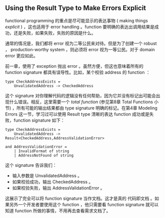 ## Using the Result Type to Make Errors Explicit

functional programming 的重点是尽可能显示的表达事物 ( making things *explicit* ) ，这也适用于 error handling 。function 要明确的表达出调用结果是成功，还是失败，如果失败，失败的原因是什么。

通常的情况是，我们都将 error 视为二等公民来对待。但是为了创建一个 robust ， production-worthy system ，则必须将 error 视为一等公民。对于 domain error 更应如此。

前一章，使用了 exception 抛出 error 。虽然方便，但这也意味着所有的 function signature 都具有误导性。比如，某个校验 address 的 function ：
```
type CheckAddressExists =
    UnvalidatedAddress -> CheckedAddress
```
这个 signature 对你理解代码的逻辑没有任何帮助，因为它并没有标记出可能会出现什么错误。相反，这里需要一个 *total function* (参见第8章 Total Functions 小节) ，所有可能的输出结果都由 type signature 明确的标记。在第4章 Modeling Errors 这一节，学习过可以使用 Result type 清晰的表达 function 成功或是失败，function signature 如下：
```
type CheckAddressExists =
    UnvalidatedAddress -> Result<CheckedAddress,AddressValidationError>

and AddressValidationError =
    | InvalidFormat of string
    | AddressNotFound of string
```
这个 signature 告诉我们：
* 输入参数是 UnvalidatedAddress 。
* 如果校验成功，输出 CheckedAddress 。
* 如果校验失败，输出 AddressValidationError 。

这展示了完全可以将 function signature 当作文档。这才是真的 代码即文档 。如果另外一个开发者要使用这个 function ，他只需要看 function signature 就可以知道 function 所做的事情，不用再去查看需求文档了。